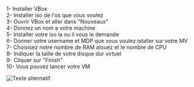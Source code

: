 1- Installer VBox <br>
2- Installer iso de l'os que vous voulez<br>
3- Ouvrir VBox et aller dans "Nouveaux"<br>
4- Donnez un nom a votre machine<br>
5- Installer votre iso la ou il vous le demande <br>
6- Donner votre username et MDP que vous voulez istaller sur votre MV<br>
7- Choisisez notre nombre de RAM alouez et le nombre de CPU<br>
8- Indiquer la taille de votre disque dur virtuel<br>
9- Cliquer sur "Finish" <br>
10- Vous pouvez lancer votre VM

![Texte alternatif](/Users/houppermans/Desktop/cap/Fichier1.png).
